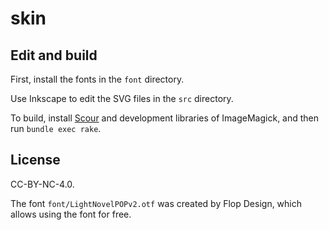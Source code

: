 # skin

## Edit and build

First, install the fonts in the `font` directory.

Use Inkscape to edit the SVG files in the `src` directory.

To build, install [Scour](https://github.com/scour-project/scour) and development libraries of ImageMagick,
and then run `bundle exec rake`.

## License

CC-BY-NC-4.0.

The font `font/LightNovelPOPv2.otf` was created by Flop Design,
which allows using the font for free.
